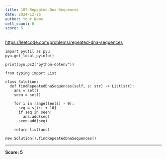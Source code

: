 ```yaml
---
title: 187-Repeated-Dna-Sequences
date: 2024-12-26
author: Your Name
cell_count: 6
score: 5
---
```


https://leetcode.com/problems/repeated-dna-sequences


```
import pyutil as pyu
pyu.get_local_pyinfo()
```


```
print(pyu.ps2("python-dotenv"))
```


```
from typing import List
```


```
class Solution:
  def findRepeatedDnaSequences(self, s: str) -> List[str]:
    ans = set()
    seen = set()

    for i in range(len(s) - 9):
      seq = s[i:i + 10]
      if seq in seen:
        ans.add(seq)
      seen.add(seq)

    return list(ans)
```


```
new Solution().findRepeatedDnaSequences()
```


---
**Score: 5**